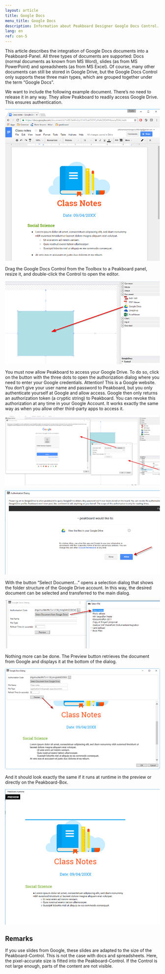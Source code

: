 ```yaml
---
layout: article
title: Google Docs  
menu_title: Google Docs
description: Information about Peakboard Designer Google Docs Control.
lang: en
ref: con-5
---
```

This article describes the integration of Google Docs documents into a Peakboard-Panel. All three types of documents are supported: Docs (normal documents as known from MS Word), slides (as from MS PowerPoint) and spreadsheets (as from MS Excel). Of course, many other documents can still be stored in Google Drive, but the Google Docs Control only supports these three main types, which are grouped together under the term “Google Docs”.

We want to include the following example document. There’s no need to release it in any way. They allow Peakboard to readily access Google Drive. This ensures authentication.

![image_1](/assets/images/Controls/Google-Docs/controlsgoogledocs01.png)

Drag the Google Docs Control from the Toolbox to a Peakboard panel, resize it, and double-click the Control to open the editor.

![image_1](/assets/images/Controls/Google-Docs/controlsgoogledocs02.png)

You must now allow Peakboard to access your Google Drive. To do so, click on the button with the three dots to open the authorization dialog where you need to enter your Google credentials. Attention! This is a Google website. You don’t give your user name and password to Peakboard, but you only authenticate yourself at Google and allow access. Google then only returns an authorization token (a cryptic string) to Peakboard. You can revoke this authorization at any time in your Google Account. It works exactly the same way as when you allow other third-party apps to access it.

![image_1](/assets/images/Controls/Google-Docs/controlsgoogledocs03.png)

![image_1](/assets/images/Controls/Google-Docs/controlsgoogledocs04.png)

With the button “Select Document…” opens a selection dialog that shows the folder structure of the Google Drive account. In this way, the desired document can be selected and transferred to the main dialog.

![image_1](/assets/images/Controls/Google-Docs/controlsgoogledocs05.png)

Nothing more can be done. The Preview button retrieves the document from Google and displays it at the bottom of the dialog.

![image_1](/assets/images/Controls/Google-Docs/controlsgoogledocs06.png)

And it should look exactly the same if it runs at runtime in the preview or directly on the Peakboard-Box.

![image_1](/assets/images/Controls/Google-Docs/controlsgoogledocs07.png)

## Remarks
If you use slides from Google, these slides are adapted to the size of the Peakboard-Control. This is not the case with docs and spreadsheets. Here, the pixel-accurate size is fitted into the Peakboard-Control. If the Control is not large enough, parts of the content are not visible.
